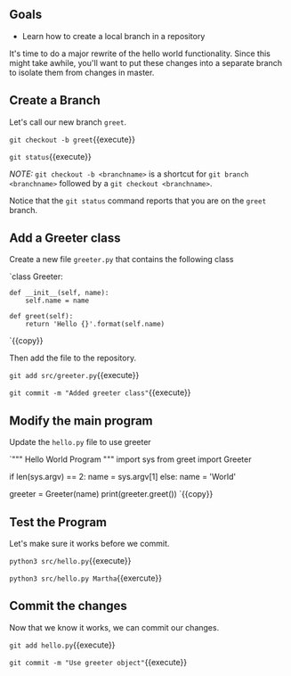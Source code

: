 ## Goals

* Learn how to create a local branch in a repository

It's time to do a major rewrite of the hello world functionality.
Since this might take awhile, you'll want to put these changes into a
separate branch to isolate them from changes in master.

## Create a Branch

Let's call our new branch `greet`.


`git checkout -b greet`{{execute}}

`git status`{{execute}}

*NOTE:* `git checkout -b <branchname>` is a shortcut for `git
branch <branchname>` followed by a `git checkout <branchname>`.

Notice that the `git status` command reports that you are on the
`greet` branch.

## Add a Greeter class

Create a new file `greeter.py` that contains the following class

`class Greeter:

    def __init__(self, name):
        self.name = name

    def greet(self):
        return 'Hello {}'.format(self.name)
`{{copy}}

Then add the file to the repository.

`git add src/greeter.py`{{execute}}

`git commit -m "Added greeter class"`{{execute}}

## Modify the main program

Update the `hello.py` file to use greeter

`"""
Hello World Program
"""
import sys
from greet import Greeter


if len(sys.argv) == 2:
    name = sys.argv[1]
else:
    name = 'World'

greeter = Greeter(name)
print(greeter.greet())
`{{copy}}

## Test the Program

Let's make sure it works before we commit.

`python3 src/hello.py`{{execute}}

`python3 src/hello.py Martha`{{exercute}}

## Commit the changes

Now that we know it works, we can commit our changes.

`git add hello.py`{{execute}}

`git commit -m "Use greeter object"`{{execute}}

